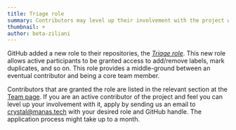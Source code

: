 ```yaml
---
title: Triage role
summary: Contributors may level up their involvement with the project with the new role.
thumbnail: +
author: beta-ziliani
---
```


GitHub added a new role to their repositories, the <a href="https://docs.github.com/en/organizations/managing-access-to-your-organizations-repositories/repository-permission-levels-for-an-organization"><i>Triage role</i></a>.
This new role allows active participants to be granted access to add/remove labels, mark duplicates, and so on. This role provides a middle-ground between an eventual contributor and being a core team member.

Contributors that are granted the role are listed in the relevant section at the <a href="/team#triage">Team page</a>. If you are an active contributor of the project and feel you can level up your involvement with it, apply by sending us an email to <a href="mailto:crystal@manas.tech">crystal@manas.tech</a> with your desired role and GitHub handle. The application process might take up to a month.